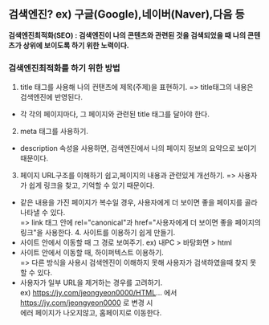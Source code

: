 ## 검색엔진?  ex) 구글(Google),네이버(Naver),다음 등
**검색엔진최적화(SEO) : 검색엔진이 나의 콘텐츠와 관련된 것을 검색되었을 때 나의 콘텐츠가 상위에 보이도록 하기 위한 노력이다.** <br>
 ### 검색엔진최적화를 하기 위한 방법
1. title 태그를 사용해 나의 컨탠츠에 제목(주제)을 표현하기. => title태그의 내용은 검색엔진에 반영된다.
 - 각 각의 페이지마다, 그 페이지와 관련된 title 태그를 달아야 한다.
2. meta 태그를 사용하기.
- description 속성을 사용하면, 검색엔진에서 나의 페이지 정보의 요약으로 보이기 때문이다.
3. 페이지 URL구조를 이해하기 쉽고,페이지의 내용과 관련있게 개선하기. => 사용자가 쉽게 링크을 찾고, 기억할 수 있기 때문이다.
- 같은 내용을 가진 페이지가 복수일 경우, 사용자에게 더 보이면 좋을 페이지를 골라 나타낼 수 있다.<br>
 => link 태그 안에 rel="canonical"과 href="사용자에게 더 보이면 좋을 페이지의 링크"을 사용한다.
  4. 사이트를 이용하기 쉽게 만들기.
- 사이트 안에서 이동할 때 그 경로 보여주기.
ex) 내PC > 바탕화면 > html
- 사이트 안에서 이동할 때, 하이퍼텍스트 이용하기.<br>
=> 다른 방식을 사용시 검색엔진이 이해하지 못해 사용자가 검색하였을때 찾지 못할 수 있다.
- 사용자가 일부 URL을 제거하는 경우를 고려하기. <br>
ex) https://jy.com/jeongyeon0000/HTML... 에서 https://jy.com/jeongyeon0000 로 변경 시<br>
에러 페이지가 나오지않고, 홈페이지로 이동한다.
